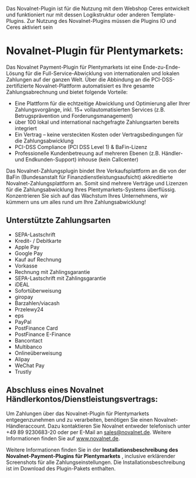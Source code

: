 Das Novalnet-Plugin ist für die Nutzung mit dem Webshop Ceres entwickelt und funktioniert nur mit dessen Logikstruktur oder anderen Template-Plugins. Zur Nutzung des Novalnet-Plugins müssen die Plugins IO und Ceres aktiviert sein

# Novalnet-Plugin für Plentymarkets:

Das Novalnet Payment-Plugin für Plentymarkets ist eine Ende-zu-Ende-Lösung für die Full-Service-Abwicklung von internationalen und lokalen Zahlungen auf der ganzen Welt. Über die Abbindung an die PCI-DSS-zertifizierte Novalnet-Plattform automatisiert es Ihre gesamte Zahlungsabrechnung und bietet folgende Vorteile:

- Eine Plattform für die echtzeitige Abwicklung und Optimierung aller Ihrer Zahlungsvorgänge, inkl. 15+ vollautomatisierten Services (z.B. Betrugsprävention und Forderungsmanagement)
- über 100 lokal und international nachgefragte Zahlungsarten bereits integriert
- Ein Vertrag – keine versteckten Kosten oder Vertragsbedingungen für die Zahlungsabwicklung 
- PCI-DSS Compliance (PCI DSS Level 1) & BaFin-Lizenz
- Professionelle Kundenbetreuung auf mehreren Ebenen (z.B. Händler- und Endkunden-Support) inhouse (kein Callcenter)

Das Novalnet-Zahlungsplugin bindet Ihre Verkaufsplattform an die von der BaFin (Bundesanstalt für Finanzdienstleistungsaufsicht) akkreditierte Novalnet-Zahlungsplattform an. Somit sind mehrere Verträge und Lizenzen für die Zahlungsabwicklung Ihres Plentymarkets-Systems überflüssig. Konzentrieren Sie sich auf das Wachstum Ihres Unternehmens, wir kümmern uns um alles rund um Ihre Zahlungsabwicklung!

## Unterstützte Zahlungsarten

- SEPA-Lastschrift
- Kredit- / Debitkarte
- Apple Pay
- Google Pay
- Kauf auf Rechnung
- Vorkasse
- Rechnung mit Zahlingsgarantie
- SEPA-Lastschrift mit Zahlingsgarantie
- iDEAL
- Sofortüberweisung
- giropay
- Barzahlen/viacash
- Przelewy24
- eps
- PayPal
- PostFinance Card
- PostFinance E-Finance
- Bancontact
- Multibanco
- Onlineüberweisung
- Alipay
- WeChat Pay
- Trustly

## Abschluss eines Novalnet Händlerkontos/Dienstleistungsvertrags:

Um Zahlungen über das Novalnet-Plugin für Plentymarkets entgegenzunehmen und zu verarbeiten, benötigen Sie einen Novalnet-Händleraccount. Dazu kontaktieren Sie Novalnet entweder telefonisch unter +49 89 9230683-20 oder per E-Mail an sales@novalnet.de. Weitere Informationen finden Sie auf www.novalnet.de. 

Weitere Informationen finden Sie in der **Installationsbeschreibung des Novalnet-Payment-Plugins für Plentymarkets** , inclusive erklärender Screenshots für alle Zahlungseinstellungen. Die Installationsbeschreibung ist im Download des Plugin-Pakets enthalten.
